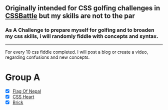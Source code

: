 ## Originally intended for CSS golfing challenges in [CSSBattle](cssbattle.dev) but my skills are not to the par
###  As A Challenge to prepare myself for golfing and to broaden my css skills, i will randomly fiddle with concepts and syntax.
-----------------------------------------------
For every 10 css fiddle completed. I will post a blog or create a video, regarding confusions and new concepts.


# Group A
- [x] [Flag Of Nepal](https://jsfiddle.net/gmaashish/xb83dnjp/2/)
- [x] [CSS Heart](https://jsfiddle.net/gmaashish/xzoes6j4/1/)
- [x] [Brick](https://jsfiddle.net/gmaashish/465cwfab/)
